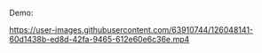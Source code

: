 Demo: 

https://user-images.githubusercontent.com/63910744/126048141-60d1438b-ed8d-42fa-9465-612e60e6c36e.mp4


